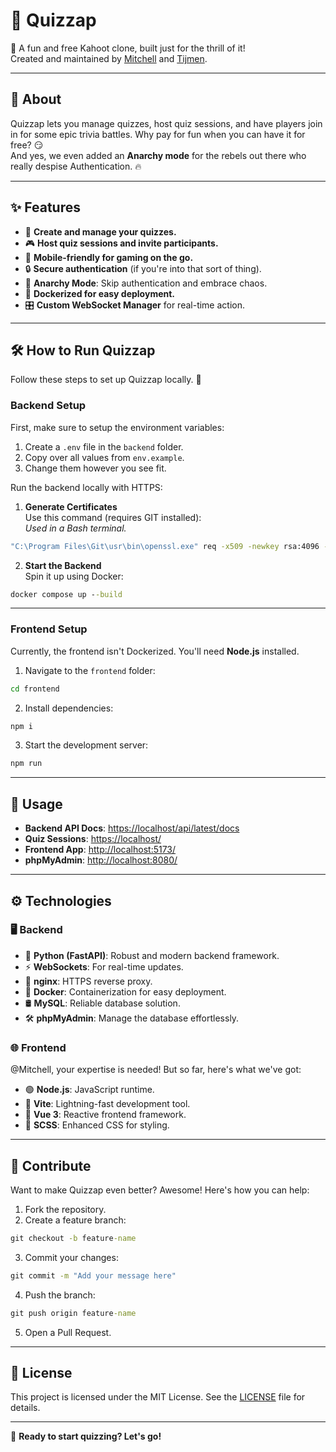 # 🚀 Quizzap

🎉 A fun and free Kahoot clone, built just for the thrill of it!  
Created and maintained by [Mitchell](https://github.com/mitchellvdhut) and [Tijmen](https://github.com/troshujin).  

---

## 🧐 About

Quizzap lets you manage quizzes, host quiz sessions, and have players join in for some epic trivia battles. Why pay for fun when you can have it for free? 😏  
And yes, we even added an **Anarchy mode** for the rebels out there who really despise Authentication. 🔥

---

## ✨ Features

- 📝 **Create and manage your quizzes.**
- 🎮 **Host quiz sessions and invite participants.**
- 📱 **Mobile-friendly for gaming on the go.**
- 🔒 **Secure authentication** (if you're into that sort of thing).
- 🚫 **Anarchy Mode**: Skip authentication and embrace chaos.
- 🐳 **Dockerized for easy deployment.**
- 🎛️ **Custom WebSocket Manager** for real-time action.

---

## 🛠️ How to Run Quizzap

Follow these steps to set up Quizzap locally. 🚀  

### **Backend Setup**  

First, make sure to setup the environment variables:

1. Create a `.env` file in the `backend` folder.
2. Copy over all values from `env.example`.
3. Change them however you see fit.

Run the backend locally with HTTPS:  

1. **Generate Certificates**  
  Use this command (requires GIT installed):  
  *Used in a Bash terminal.*
  ```bash
  "C:\Program Files\Git\usr\bin\openssl.exe" req -x509 -newkey rsa:4096 -keyout nginx/certs/nginx.key -out nginx/certs/nginx.crt -days 365 -nodes  
  ```

2. **Start the Backend**  
  Spin it up using Docker:  
  ```cmd
  docker compose up --build  
  ```

---

### **Frontend Setup**  

Currently, the frontend isn't Dockerized. You'll need **Node.js** installed.  

1. Navigate to the `frontend` folder:  
  ```cmd
  cd frontend  
  ```

2. Install dependencies:
  ```cmd
  npm i  
  ```

3. Start the development server:
  ```cmd
  npm run
  ``` 

---

## 🎯 Usage  

- **Backend API Docs**: [https://localhost/api/latest/docs](https://localhost/api/latest/docs)  
- **Quiz Sessions**: [https://localhost/](https://localhost/)  
- **Frontend App**: [http://localhost:5173/](http://localhost:5173/)  
- **phpMyAdmin**: [http://localhost:8080/](http://localhost:8080/)  

---

## ⚙️ Technologies  

### 🖥️ **Backend**  
- 🐍 **Python (FastAPI)**: Robust and modern backend framework.  
- ⚡ **WebSockets**: For real-time updates.  
- 🧩 **nginx**: HTTPS reverse proxy.  
- 🐋 **Docker**: Containerization for easy deployment.  
- 🛢️ **MySQL**: Reliable database solution.  
- 🛠️ **phpMyAdmin**: Manage the database effortlessly.  

### 🌐 **Frontend**  
@Mitchell, your expertise is needed! But so far, here's what we've got:  
- 🟢 **Node.js**: JavaScript runtime.  
- 🚀 **Vite**: Lightning-fast development tool.  
- 🎨 **Vue 3**: Reactive frontend framework.  
- 🎨 **SCSS**: Enhanced CSS for styling.  

---

## 🤝 Contribute  

Want to make Quizzap even better? Awesome! Here's how you can help:  

1. Fork the repository.  
2. Create a feature branch:  
  ```cmd
  git checkout -b feature-name
  ```

3. Commit your changes:  
  ```cmd
  git commit -m "Add your message here" 
  ``` 

4. Push the branch:  
  ```cmd
  git push origin feature-name
  ```

5. Open a Pull Request.

---

## 📜 License  

This project is licensed under the MIT License. See the [LICENSE](LICENSE) file for details.

---

🚀 **Ready to start quizzing? Let's go!**
